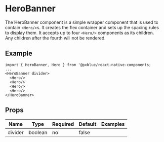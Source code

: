 # HeroBanner

The HeroBanner component is a simple wrapper component that is used to contain `<Hero/>`s. It creates the flex container and sets up the spacing rules to display them. It accepts up to four `<Hero/>` components as its children. Any children after the fourth will not be rendered.

## Example
```
import { HeroBanner, Hero } from '@pxblue/react-native-components;
...
<HeroBanner divider>
  <Hero/>
  <Hero/>
  <Hero/>
  <Hero/>
</HeroBanner>
```

## Props
| Name      | Type                 | Required | Default | Examples        |
|-----------|----------------------|----------|---------|-----------------|
| divider   | boolean              | no       | false   |                 |

